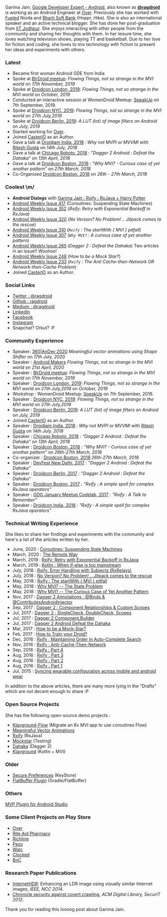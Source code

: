 Garima Jain, [Google Developer Expert - Android](https://developers.google.com/community/experts/directory/profile/profile-garima_jain), also known as [**@ragdroid**](https://twitter.com/ragdroid) is working as an Android Engineer at [Over](https://madewithover.com/). Previously she has worked with [Fueled](https://fueled.com/) Noida and [Bharti Soft Bank](https://www.crunchbase.com/organization/bsb) (Hoppr, Hike). She is also an international speaker and an active technical blogger. She has done her post-graduation from [IIT Jodhpur](http://iitj.ac.in/). She enjoys interacting with other people from the community and sharing her thoughts with them. In her leisure time, she loves watching television shows, playing TT and basketball. Due to her love for fiction and coding, she loves to mix technology with fiction to present her ideas and experiments with others.

### Latest
 - Became first woman Android GDE from India
 - Spoke at [BlrDroid meetup](https://www.meetup.com/blrdroid/events/265552112/): *Flowing Things, not so strange in the MVI world* on *17th November, 2019*
 - Spoke at [Droidcon London, 2019](https://skillsmatter.com/skillscasts/14164-flowing-things-not-so-strange-in-the-mvi-world): *Flowing Things, not so strange in the MVI world* on *October, 2019*
 - Conducted an interactive session at WomenDroid Meetup: [SpeakUp](https://twitter.com/WomenDroid/status/1167079658463977472) on 7th September, 2019.
 - Spoke at [Droidcon NYC, 2019](https://www.droidcon.com/media-detail?video=362742238): *Flowing Things, not so strange in the MVI world* on *27th July,2019*
 - Spoke at [Droidcon Berlin, 2019](https://www.droidcon.com/media-detail?video=353348763): *A LUT (lot) of image filters on Android* on *July, 2019*
 - Started working for [Over](https://madewithover.com/).
 - Joined [CasterIO](https://articles.caster.io/author/gjain/) as an Author.
 - Gave a talk at [Droidjam India, 2018](https://www.youtube.com/watch?v=IRCd6aftFkE&index=12&t=2s&list=PLbgP71NCXCqFr6djMCR3KnZez31toGXS3) : *Why not MVPI or MVVMI* with [Ritesh Gupta](http://riteshhh.com/) on *14th July, 2018*
 - Gave a talk at [Chicago Roboto, 2018](https://www.youtube.com/watch?v=3VNQYZHRQf4) : *"Dagger 2 Android : Defeat the Dahaka"* on *13th April, 2018*
 - Gave a talk at [Droidcon Boston, 2018](https://www.youtube.com/watch?time_continue=358&v=KpuFW-jamVo) : *"Why MVI? - Curious case of yet another pattern"* on *27th March, 2018* 
 - Co-Organized [Droidcon Boston, 2018](http://www.droidcon-boston.com/) on *26th - 27th March, 2018* 

### Coolest \m/

 - **Android Dialogs** with [Garima Jain : Rxify : RxJava + Harry Potter](https://www.youtube.com/watch?v=5JO7Q6HO52w)
 - [Android Weekly Issue 417](https://androidweekly.net/issues/issue-417) (Coroutines: Suspending State Machines)
 - [Android Weekly Issue 352](https://androidweekly.net/issues/issue-352) (*Rxify: Retry with Exponential Backoff in RxJava*) 
 - [Android Weekly Issue 320](https://androidweekly.net/issues/issue-320) (*No Version? No Problem! .. Jitpack comes to the rescue*)
 - [Android Weekly Issue 310](https://androidweekly.net/issues/issue-310) (*`Rxify` : The startWith { MVI } pitfall*)
 - [Android Weekly Issue 307](http://androidweekly.net/issues/issue-307) (*`Why MVI?` : A curious case of yet another pattern*)
 - [Android Weekly Issue 265](http://androidweekly.net/issues/issue-265) (*Dagger 2 : Defeat the Dahaka*) Two articles in an issue!! Woohoo!
 - [Android Weekly Issue 248](http://androidweekly.net/issues/issue-248) (*How to be a Mock Star?*)
 - [Android Weekly Issue 233](http://androidweekly.net/issues/issue-233) (*`Rxify` : The Anti Cache-then-Network OR Network-then-Cache Problem*)
 - Joined [CasterIO](https://articles.caster.io/author/gjain/) as an Author.

### Social Links
 - [Twitter : @ragdroid](https://twitter.com/ragdroid)
 - [Github : ragdroid](https://github.com/ragdroid/)
 - [Medium : @ragdroid](https://medium.com/@ragdroid)
 - [LinkedIn](https://www.linkedin.com/in/ragdroid/)
 - [Facebook](https://www.facebook.com/ragdr0id)
 - [Instagram](https://www.instagram.com/ragdr0id/)
 - Snapchat? Orkut? :P
 
### Community Experience
 - Speaker: [360|AnDev 2020](https://www.youtube.com/watch?reload=9&v=mU6x7CY1Moc&ab_channel=JohnWilker) *Meaningful vector animations using Shape Shifter* on *17th July, 2020*
 - Speaker :  [Android Makers](https://www.youtube.com/watch?v=e_r4d-33GDY&ab_channel=AndroidMakers) *Flowing Things, not so strange in the MVI world* on *21st April, 2020*
 - Speaker : [BlrDroid meetup](https://www.meetup.com/blrdroid/events/265552112/): *Flowing Things, not so strange in the MVI world* on *17th November, 2019*
 - Speaker : [Droidcon London, 2019](https://skillsmatter.com/skillscasts/14164-flowing-things-not-so-strange-in-the-mvi-world): *Flowing Things, not so strange in the MVI world* on *27th July,2019* on *October, 2019*
 - Workshop : WomenDroid Meetup: [SpeakUp](https://twitter.com/WomenDroid/status/1167079658463977472) on 7th September, 2019.
 - Speaker : [Droidcon NYC, 2019](https://www.droidcon.com/media-detail?video=362742238): *Flowing Things, not so strange in the MVI world* on *27th July,2019*
 - Speaker : [Droidcon Berlin, 2019](https://www.droidcon.com/media-detail?video=353348763): *A LUT (lot) of image filters on Android* on *July, 2019*
 - Joined [CasterIO](https://articles.caster.io/author/gjain/) as an Author.
 - Speaker : [Droidjam India, 2018](https://www.youtube.com/watch?v=IRCd6aftFkE&index=12&t=2s&list=PLbgP71NCXCqFr6djMCR3KnZez31toGXS3) : *Why not MVPI or MVVMI* with [Ritesh Gupta](http://riteshhh.com/) on *14th July, 2018*
 - Speaker : [Chicago Roboto, 2018](https://www.youtube.com/watch?v=3VNQYZHRQf4) : *"Dagger 2 Android : Defeat the Dahaka"* on *13th April, 2018*
 - Speaker : [Droidcon Boston, 2018](https://www.youtube.com/watch?time_continue=358&v=KpuFW-jamVo) : *"Why MVI? - Curious case of yet another pattern"* on *26th-27th March, 2018* 
 - Co-organizer : [Droidcon Boston, 2018](http://www.droidcon-boston.com/) *26th-27th March, 2018* 
 - Speaker : [DevFest New Delhi, 2017](https://www.meetup.com/GDGNewDelhi/events/243302149/) : *"Dagger 2 Android : Defeat the Dahaka"*
 - Speaker : [Droidcon Berlin, 2017](https://www.youtube.com/watch?v=iczp_toHxmA) : *"Dagger 2 Android : Defeat the Dahaka"*
 - Speaker : [Droidcon Boston, 2017](https://academy.realm.io/posts/rxify-rxjava-operators-droid-boston-jain-2017/) : *"Rxify : A simple spell for complex RxJava operators"*
 - Speaker : [GDG January Meetup Codelab, 2017](https://github.com/gdgnewdelhi/talks/blob/master/past_talk_titles.md) : *"Rxify : A Talk to Remember"*
 - Speaker : [Droidcon India, 2016](https://hasgeek.tv/droidconin/droidconin-2016-day-1/1258-rxify-a-simple-spell-for-complex-rxjava-operators) : *"Rxify : A simple spell for complex RxJava operators"*

### Technical Writing Experience 

She likes to share her findings and experiments with the community and here's a list of the articles written by her.
 - June, 2020 : [Coroutines: Suspending State Machines](https://medium.com/google-developer-experts/coroutines-suspending-state-machines-36b189f8aa60)
 - March, 2020 : [The Remote Way](https://medium.com/over-engineering/the-remote-way-805e3e37bad6)
 - March, 2019 : [Rxify: Retry with Exponential Backoff in RxJava](https://medium.com/over-engineering/rxify-exponential-backoff-on-retry-48bb66912391)
 - March, 2019 :  [Kotlin : When if-else is too mainstream](https://medium.com/@ragdroid/kotlin-when-if-else-is-too-mainstream-acc4b91c2416) 
 - July, 2018 : [Rxify: Error Handling with Subjects (RxRelays)](https://articles.caster.io/android/rxify-error-handling-with-subjects-relays/)
 - July, 2018 : [No Version? No Problem! .. Jitpack comes to the rescue](https://medium.com/@ragdroid/no-version-no-problem-jitpack-comes-to-the-rescue-d8754b335c34)
 - May, 2018 : [Rxify : The startWith { MVI } pitfall](https://medium.com/@ragdroid/rxify-the-startwith-mvi-pitfall-68764ae8946d)
 - May, 2018 : [Why MVI? -- The State Problem](https://medium.com/fueled-engineering/why-mvi-the-state-problem-ee867c7da20c)
 - May, 2018 : [Why MVI? -- The Curious Case of Yet Another Pattern](https://medium.com/fueled-engineering/why-mvi-538ee07f0f32)
 - Nov, 2017 : [Dagger 2 Annotations : @Binds & @ContributesAndroidInjector](https://proandroiddev.com/dagger-2-annotations-binds-contributesandroidinjector-a09e6a57758f)
 - Sep, 2017 : [Dagger 2 : Component Relationships & Custom Scopes](https://proandroiddev.com/dagger-2-component-relationships-custom-scopes-8d7e05e70a37)
 - Jul, 2017 : [Dagger 2 : SingleCheck, DoubleCheck, Scopes](https://proandroiddev.com/dagger-2-check-singlecheck-doublecheck-scopes-4ee48fc31736)
 - Jul, 2017 : [Dagger 2 Component.Builder](https://proandroiddev.com/dagger-2-component-builder-1f2b91237856)
 - Jul, 2017 : [Dagger 2 Android Defeat the Dahaka](https://proandroiddev.com/dagger-2-android-defeat-the-dahaka-b1c542233efc)
 - Mar, 2017 : [How to be a Mock-Star?](https://medium.com/fueled-android/how-to-be-a-mock-star-fc00714d8c2f)
 - Feb, 2017 : [How to Train your Droid?](https://medium.com/@ragdroid/how-to-train-your-droid-1188e39f98be)
 - Dec, 2016 : [Rxify : Maintaining Order In Auto-Complete Search](https://medium.com/fueled-android/rxify-maintaining-order-in-auto-complete-search-d5c46ba26578)
 - Nov, 2016 : [Rxify : Anti-Cache-Then-Network](http://www.andevcon.com/news/rxify-the-anti-cache-then-network-or-network-then-cache-problem)
 - Sep, 2016 : [Rxify : Part 4](https://medium.com/fueled-android/rxify-a-simple-spell-for-complex-rxjava-operators-part-4-eb929d3e2240)
 - Aug, 2016 : [Rxify : Part 3](https://medium.com/fueled-android/rxify-a-simple-spell-for-complex-rxjava-operators-part-3-44e2b3535cce)
 - Aug, 2016 : [Rxify : Part 2](https://medium.com/fueled-android/rxify-a-simple-spell-for-complex-rxjava-operators-part-2-b82b379f5c7f)
 - Aug, 2016 : [Rxify : Part 1](https://medium.com/fueled-android/rxify-a-simple-spell-for-complex-rxjava-operators-part-1-4c31921583c4)
 - Jul, 2015 : [Syncing wearable configuration across mobile and android wear](https://medium.com/fueled-android/syncing-wearable-22136eca6acd)
 
 In addition to the above articles, there are many more lying in the "Drafts" which are not decent enough to share :P

### Open Source Projects

She has the following open-source demo projects :

 - [Klayground-Flow](https://github.com/ragdroid/klayground/pull/7) (Migrate an Rx MVI app to use coroutines Flow)
 - [Meaningful Vector Animations](https://github.com/ragdroid/meaningful-vector-animations)
 - [Rxify](https://github.com/ragdroid/rxify) (RxJava)
 - [Mockstar](https://github.com/ragdroid/mockstar) (Testing)
 - [Dahaka](https://github.com/ragdroid/Dahaka) (Dagger 2)
 - [Klayground](https://github.com/ragdroid/klayground) (Kotlin + MVI)

### Older
 - [Secure Preferences](https://github.com/ophio/secure-preferences) (KeyStore)
 - [FlatBuffer Plugin](https://github.com/ophio/flatbuffer-gradle-plugin) (Gradle/FlatBuffer)


### Others
[MVP Plugin for Android Studio](https://plugins.jetbrains.com/plugin/8341-mvp-generator)

### Some Client Projects on Play Store

 - [Over](https://play.google.com/store/apps/details?id=app.over.editor)
 - [Rite Aid Pharmacy](https://play.google.com/store/apps/details?id=com.riteaid.android&hl=en)
 - [Richline](https://play.google.com/store/apps/details?id=com.richline.ela&hl=en)
 - [Pezo](https://play.google.com/store/apps/details?id=com.fueled.pezo&hl=en)
 - [Walc](https://play.google.com/store/apps/details?id=com.walcinc.walc&hl=en)
 - [Clocked](https://play.google.com/store/apps/details?id=com.fueled.clocked)
 - [BnC](https://play.google.com/store/apps/developer?id=Barnes+%26+Noble+College&hl=en)
 
 ### Research Paper Publications
  - [InternetHDR](http://ieeexplore.ieee.org/document/6811307/?reload=true&lipi=urn:li:page:d_flagship3_profile_view_base;GKgou9lJTrmcWCpOBEeTJw%3D%3D): Enhancing an LDR image using visually similar Internet images, *IEEE, NCC 2014*.
  - [Chronicle security against covert crawling](https://dl.acm.org/citation.cfm?id=2490434&lipi=urn%253Ali%253Apage%253Ad_flagship3_profile_view_base%253BGKgou9lJTrmcWCpOBEeTJw%253D%253D), *ACM Digital Library, SecurIT 2012*.
 
 Thank you for reading this looong post about Garima Jain.


